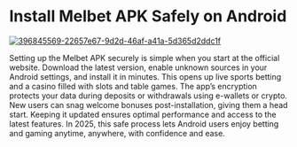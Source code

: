 # Install Melbet APK Safely on Android

<a href="https://t.me/gamemodfreecom">![396845569-22657e67-9d2d-46af-a41a-5d365d2ddc1f](https://github.com/user-attachments/assets/93e26a5c-1e1b-4601-b9e4-9ff06dd45b68)</a>

Setting up the Melbet APK securely is simple when you start at the official website. Download the latest version, enable unknown sources in your Android settings, and install it in minutes. This opens up live sports betting and a casino filled with slots and table games. The app’s encryption protects your data during deposits or withdrawals using e-wallets or crypto. New users can snag welcome bonuses post-installation, giving them a head start. Keeping it updated ensures optimal performance and access to the latest features. In 2025, this safe process lets Android users enjoy betting and gaming anytime, anywhere, with confidence and ease.
